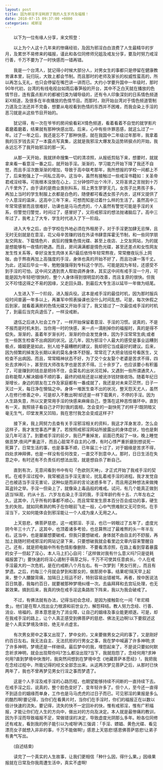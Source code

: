 ```yaml
---
layout: post
title: 因为邪淫手淫耗损了我的人生岁月及福报！
date: 2018-07-15 09:37:00 +0800
categories: 戒邪淫
---
```


　　以下为一位有缘人分享，来文照登：
　　以上为个人这十几年来的惨痛经验，及因为邪淫白白浪费了人生最精华的岁月，及累世不易修来的福报，谨此和各位同修师兄姐及戒友分享，要及时努力戒淫行善，千万不要为了一时快感而一错再错。
　　我是一个台湾人，犹记得小时候大部分人，对男女生的事都只是停留在健康教育课本里，玩归玩，大致上都会节制。而且那时的老师及家长的权威性蛮高的，所以再怎么无礼，也只会停留在嘴巴讲一讲而已。大约小学要升国中一年级时，那时90年代初，台湾的有线电视台如雨后春笋般的开台，其中不乏白天就在播放的色情节目，连有露点影片的都被归类为辅导级的，还有令人印象深刻的日系情色频道彩X频道，及很多在半夜播放的色情节目。而那时，刚开始台湾对于情色频道管制力道及立法还并不完备，想要从电视看到色情的东西并不困难，而我会染上手淫的恶习就是从这些节目开始的。
　　犹记得，有一次在爷爷的房间偷看彩X情色频道，看着看着不自觉的就学影片着磨着磨着，结果就有那种快感出现。后来，心中有些许罪恶感，就这么过了一年。过了一年之后，我还是忘不了那种快感，就在我国中二年级过年那年，我拿着我的压岁钱去买了一本露点写真集，这就是我邪淫大爆发及运势转捩点的开始，我永远忘不了我开始邪淫的那一天。
　　从那一天开始，我就拼命搜集一切的清凉照，从报纸剪贴下来，想要时，就就拿来看一看意淫一番之后，就开始手淫。渐渐的，学习能力开始下降了我还不自觉，而且手淫次数渐渐的增加，导致于高中联考那年，我所想报的学校一间都上不了，后来勉强上了一间私立高中。这当中，虽然有接触过一些戒淫书籍如：关圣帝君戒淫经等。可我根本没放在心上，三分钟惊吓出个冷汗，又将圣贤之言抛到十万八千里外了。由于读的是商业类别科系，班上男生寥寥无几，女孩子比男孩子多，再加上当时的学生制服上衣都是白色的，随便都可看透女孩子内衣，这样又提供了个人意淫的温床，这高中三年下来，可想而知是过着什么样的生活了。虽然高中三年常常感冒而且很难好，功课也是马马虎虎的，个人虽然有警觉可能是手淫的关系，但警觉归警觉，时间过了，感冒好了，又将戒邪淫的想法抛诸脑后了。高中三年过了，我考上了大专，学生时代进入了下一阶段。
　　进入大专之后，由于学校在外地必须在外租房子，对于手淫更加肆无忌惮，且无时无刻就是在意淫，花父母辛苦赚的钱在外读书肆意挥霍无节制，和一些同学朋友交网友、下载情色片、疯狂的搜集色情光碟、甚至上夜店、上交友网站，为的就是想能够有一夜情的艳遇。而且，房间满满都是情色光碟，甚至还差点和女性网友发生性关系等，幸好没发生肉体关系!!最后依恃年轻常熬夜，常常撤夜玩乐上网咖，由于熬夜再加上高强度的手淫，身体也真的开始不好了，而且功课一落千丈。为此，还延后毕业一年，勉勉强强得到专科这个学历。可能是因为年轻，还感受不到手淫的可怕，这中间又遇到贵人帮助调养身体，其实这中间有戒手淫一个月，可能是因为年轻吧!很快的，整个人身体得到很明显的改善，而且复原的很快。但我又不珍惜这得之不易的因缘，又走回头路，到最后大专生活以延毕一年做为结尾。
　　人生进入下一个阶段，进入服兵役。这本是戒手淫的最佳时机，因为那时服兵役时间普遍一年多以上，再兼军中照表操课也没什么时间乱想。可是，每次休假之后到家，就看着满房的色情光碟又开始手淫了，我又错过了一次最佳戒手淫的时机了，到最后当完兵退伍了，一样没戒断。
　　退伍之后进入社会工作了，一样开始保留着意淫、手淫的习惯。说真的，不是不报而是时机未到，当你用一时的快感，来一点一滴削掉你的福报时，真的是得不偿失。渐渐的，虽着年岁渐长时，渐渐的你会发觉身体，因为手淫常常生病;或者生一些医生检查不出病因的状况。这几年，因为邪淫个人最大的感受是事业运糟到极点，婚姻更是如此，别人给予最糟糕的建议，我却把它当成最好的建议。后来，因为频繁的掉发及长期以来的莫名身体不舒服，常常花了大把金钱挂号看医生，又检查不出病因。而且，常常精神状态不好，为了交个女友娶个老婆是苦求不得，四处去求神问卜，甚至找大师改名字也是苦求不得。三十余岁了，也应该要小有积蓄了，可是赚到的钱总是把持不住，会莫名的出状况花掉。又遇到一些所谓通灵人，自称能帮人解决姻缘不顺的事，最终的结局还是以被讹诈钱财做收场。随着年纪日渐增长，身边的朋友在工作及家庭都有一番成就了，我还是对未来茫茫然，日子一天过一天，每日净在懊恼之中。身体一堆医生查不出的状况，整天怨天尤人，虽然人在修行修善之中，可是却入不敷出啊!却还是一样下载黄片，不停的手淫。因为人生路失意，所以又更常用手淫的快感来麻痺自己，堕落在这种恶性循环中。直到有一天，我照镜子看自己才吓到!我的面相，怎会变的一副快死了的样子!既阴暗又毫无生气，印堂发黑又凹陷，我在思忖我怎会变成这样子?
　　接下来，我上网努力去查有关手淫邪淫相关的资料，我这才浑身发凉，怎么会这样子，我才发觉事态严重了。若按照戒邪淫网站所披露出的身体症状，怕也是剩没几年可活了。到要戒手淫的前夕，我已严重掉发，前面已秃起了一块，晚上睡觉做恶梦;夜间严重盗汗，而且心脏常不自主的心悸，有时心悸严重折磨到想说死一死算了。日常生活的事，也是事事不顺，已年届三十过了，对于姻缘是苦求不得，四处求神拜佛，也是一样没有任何改变，一直交不到意中人。那时，日日生活在失意之中，有时还有不负责任的想法出现，就是想自杀了断自己。
　　直到有次，无意间看到书中有句「色欲则灭神」，才正式开始了我戒手淫的契机。在戒手淫过程中，我常被适当手淫无害论，扰乱着戒手淫的进程。我才发觉自己也被适当手淫无害论，这种似是而非的言论迷惑多年了，而且用这种想法来做掩耳盗铃之举。手淫一但染上了，就像染上毒品般的难戒。试问，有几个能真正做到适当!纵观，约从十五、六岁左右染上手淫的我，手淫年龄约有十五、六年左右之久。这其中，几乎所有的事都不顺心，而且常常发生原本百分百会成功的事，硬生生的失败。就如同煮熟的鸭子在你眼前飞走一般，心中气愤难耐又无可奈何。在手淫当下，又如何能体会到邪淫能让一个人成为废人无用之人。
　　上天慈悲，佛菩萨慈悲，这一戒邪淫、手淫，也已一转眼过了五年了，虚度光阴今年三十六了。这其中，也顶着诸多考验，也总算熬过了最难熬的头一年半左右。这当中，也是屡屡想要破戒，但我只要想破戒，身体就不由自主的不舒服，再加上我随时把戒邪淫的网站记录下来，只要想破我就会看里边文章内容来警醒自己。还有，就是把电脑中所有色情影像删除、不要看清凉照，在路上看到穿着暴露的女子一但起了淫心，本人马上扪心自问：「这样做对我有什么意义吗?只是徒耗福报罢了!」要快速的将淫心遏制于萌芽之际，千万不可使其任意疯长。个人在戒手淫最大的一次危机，是在约戒断八个月左右。有一次梦到「男女行房」，而且有梦遗。之后，约每三个月就会梦到和那女的，做那房中事。结果呢!隔天早上起来，整个人腰酸背痛，加隔日上班运不好，特别容易出错被骂。再者，按中医说法百日筑基，我每约百日，就要被那种梦境纠缠一次。去庙拜拜和去宫坛处理，也无甚效果。搞到后来，我真的快在戒手淫这条路败下阵来，我以为我会破戒了。
　　不过，有佛法就有办法，记得当初会念经，是因为接触彰化一间「牟尼精舍」。他们是在帮人找出业力根源和前世业力，解怨释结。教人努力念经、行善、消业、培福的。原本意思是为了消业障，让自己的姻缘及事业能更顺遂。可是，却在我戒手淫的路上，让个人真正感受到佛菩萨的慈悲、佛法无边啊!以下要叙述这是个人真实梦境及体验，绝无半点虚言。
　　有次男女房中之事又出现了，梦中女的，又来要做男女之间的事了，又是刚好约百日左右。我无法自主、无法抗拒的行男女之事，我在梦中喊遍了许多神明;求了许多神明，梦境还是一样继续。最后梦中的我，埋怨起来了，不是说只要如何默念祈求神明，就会出现帮你吗?怎么都没出现?当下，我就抱怨了，念经何用?求神何用?直到梦境中快洩时，我突然间想到在梦境中念《地藏菩萨本愿经》!，我把我在念经过程中，所能记得的经文全部念出来。从这两次梦见菩萨之后，从那时已快两年了，我也不曾再梦见男女行淫之事而梦遗了。
　　这是个人手淫及戒手淫的心路历程，也期望能够持续不间断的一直持续下去。在戒手淫之后，说真的，整个脸色变好了、变年轻许多了。但个人，至今还一直得不到适合的姻缘而单身，工作也是马马虎虎的过日子而已。可见邪淫的果报是多么的酷烈啊!要记得，当你们在看黄片时，当你们在手淫时，你们的福报正在以数以倍计快速的流失。要记得，流失的快不一定回补的快，惟有戒邪淫，惟有广积福报，才能让你们在人生的方向中，做出对的方向及决定。本人就是最惨痛的教训，因为手淫而导致福报不足，常做错误的决定，导致虚度光阴那么多年。盼各位同修还有戒友，看到我的例子能引以为戒呀!再三强调：「手淫、嫖娼、黄色光碟、看见漂亮女子就想入非非的事，千万不能做啊!」感恩上天慈悲!感恩佛菩萨慈悲!让弟子有勇气写出。
　　(自述结束)
　　读完了一个真实的人生故事，让我们更相信「种什么因，得什么果。」因缘果报就在日常及你我周遭生活中，真实不虚啊!